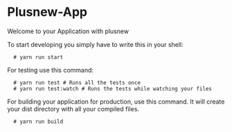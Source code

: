 Plusnew-App
===
Welcome to your Application with plusnew

To start developing you simply have to write this in your shell:
````
  # yarn run start
````


For testing use this command:
````
  # yarn run test # Runs all the tests once
  # yarn run test:watch # Runs the tests while watching your files
````


For building your application for production, use this command. It will create your dist directory with all your compiled files.

````
  # yarn run build
````